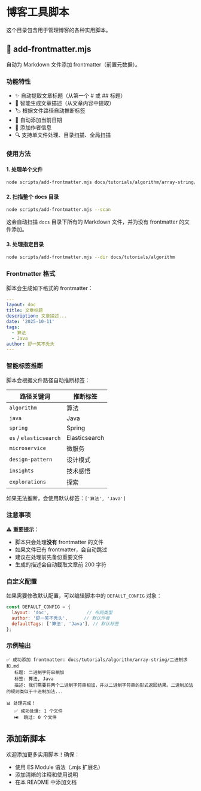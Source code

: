 # 博客工具脚本

这个目录包含用于管理博客的各种实用脚本。

## 📝 add-frontmatter.mjs

自动为 Markdown 文件添加 frontmatter（前置元数据）。

### 功能特性

- ✨ 自动提取文章标题（从第一个 # 或 ## 标题）
- 📄 智能生成文章描述（从文章内容中提取）
- 🏷️ 根据文件路径自动推断标签
- 📅 自动添加当前日期
- 👤 添加作者信息
- 🔍 支持单文件处理、目录扫描、全局扫描

### 使用方法

#### 1. 处理单个文件

```bash
node scripts/add-frontmatter.mjs docs/tutorials/algorithm/array-string/二进制求和.md
```

#### 2. 扫描整个 docs 目录

```bash
node scripts/add-frontmatter.mjs --scan
```

这会自动扫描 `docs` 目录下所有的 Markdown 文件，并为没有 frontmatter 的文件添加。

#### 3. 处理指定目录

```bash
node scripts/add-frontmatter.mjs --dir docs/tutorials/algorithm
```

### Frontmatter 格式

脚本会生成如下格式的 frontmatter：

```yaml
---
layout: doc
title: 文章标题
description: 文章描述...
date: '2025-10-11'
tags:
  - 算法
  - Java
author: 舒一笑不秃头
---
```

### 智能标签推断

脚本会根据文件路径自动推断标签：

| 路径关键词 | 推断标签 |
|-----------|---------|
| `algorithm` | 算法 |
| `java` | Java |
| `spring` | Spring |
| `es` / `elasticsearch` | Elasticsearch |
| `microservice` | 微服务 |
| `design-pattern` | 设计模式 |
| `insights` | 技术感悟 |
| `explorations` | 探索 |

如果无法推断，会使用默认标签：`['算法', 'Java']`

### 注意事项

⚠️ **重要提示**：
- 脚本只会处理**没有** frontmatter 的文件
- 如果文件已有 frontmatter，会自动跳过
- 建议在处理前先备份重要文件
- 生成的描述会自动截取文章前 200 字符

### 自定义配置

如果需要修改默认配置，可以编辑脚本中的 `DEFAULT_CONFIG` 对象：

```javascript
const DEFAULT_CONFIG = {
  layout: 'doc',              // 布局类型
  author: '舒一笑不秃头',      // 默认作者
  defaultTags: ['算法', 'Java'], // 默认标签
};
```

### 示例输出

```
✅ 成功添加 frontmatter: docs/tutorials/algorithm/array-string/二进制求和.md
   标题: 二进制字符串相加
   标签: 算法, Java
   描述: 我们需要将两个二进制字符串相加，并以二进制字符串的形式返回结果。二进制加法的规则类似于十进制加法...

📊 处理完成！
   ✅ 成功处理: 1 个文件
   ⏭️  跳过: 0 个文件
```

## 添加新脚本

欢迎添加更多实用脚本！确保：
- 使用 ES Module 语法（.mjs 扩展名）
- 添加清晰的注释和使用说明
- 在本 README 中添加文档

